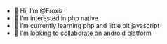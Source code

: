 - 👋 Hi, I’m @Froxiz
- 👀 I’m interested in php native
- 🌱 I’m currently learning php and little bit javascript 
- 💞️ I’m looking to collaborate on android platform

<!---
Froxiz/Froxiz is a ✨ special ✨ repository because its `README.md` (this file) appears on your GitHub profile.
You can click the Preview link to take a look at your changes.
--->
